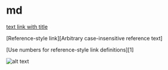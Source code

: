 # md

[text link with title](https://duckduckgo.com "DDG Home")

[Reference-style link][Arbitrary case-insensitive reference text]

[Use numbers for reference-style link definitions][1]

![alt text](https://github.com/n48.png "Logo Title")
